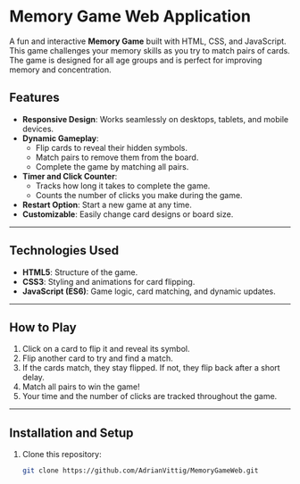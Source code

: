 # Memory Game Web Application

A fun and interactive **Memory Game** built with HTML, CSS, and JavaScript. This game challenges your memory skills as you try to match pairs of cards. The game is designed for all age groups and is perfect for improving memory and concentration.

## Features

- **Responsive Design**: Works seamlessly on desktops, tablets, and mobile devices.
- **Dynamic Gameplay**:
  - Flip cards to reveal their hidden symbols.
  - Match pairs to remove them from the board.
  - Complete the game by matching all pairs.
- **Timer and Click Counter**:
  - Tracks how long it takes to complete the game.
  - Counts the number of clicks you make during the game.
- **Restart Option**: Start a new game at any time.
- **Customizable**: Easily change card designs or board size.

---

## Technologies Used

- **HTML5**: Structure of the game.
- **CSS3**: Styling and animations for card flipping.
- **JavaScript (ES6)**: Game logic, card matching, and dynamic updates.

---

## How to Play

1. Click on a card to flip it and reveal its symbol.
2. Flip another card to try and find a match.
3. If the cards match, they stay flipped. If not, they flip back after a short delay.
4. Match all pairs to win the game!
5. Your time and the number of clicks are tracked throughout the game.

---

## Installation and Setup

1. Clone this repository:
   ```bash
   git clone https://github.com/AdrianVittig/MemoryGameWeb.git
   ```
